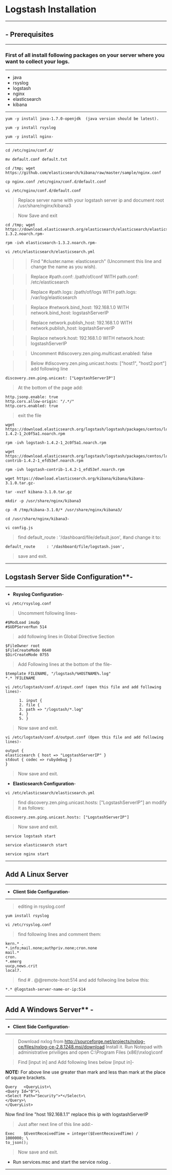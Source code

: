 # Logstash Installation
- - -

## - Prerequisites

- - -

### First of all install following packages on your server where you want to collect your logs.

- - - 
- java
- rsyslog
- logstash
- nginx
- elasticsearch
- kibana 

- - -

```
yum -y install java-1.7.0-openjdk  (java version should be latest).
```

```
yum -y install rsyslog
```

```
yum -y install nginx- 
```

- - -

```
cd /etc/nginx/conf.d/ 
```

```
mv default.conf default.txt
```

```
cd /tmp; wget https://github.com/elasticsearch/kibana/raw/master/sample/nginx.conf
```

```
cp nginx.conf /etc/nginx/conf.d/default.conf
```

```
vi /etc/nginx/conf.d/default.conf
```

> Replace server name with your logstash server ip and document root /usr/share/nginx/kibana3

> Now Save and exit


```
cd /tmp; wget https://download.elasticsearch.org/elasticsearch/elasticsearch/elasticsearch-1.3.2.noarch.rpm-  
```

```
rpm -ivh elasticsearch-1.3.2.noarch.rpm- 
```

```
vi /etc/elasticsearch/elasticsearch.yml
```


>> Find "#cluster.name: elasticsearch" (Uncomment this line and change the name as you wish).

>> Replace #path.conf: /path/of/conf WITH path.conf: /etc/elasticsearch

>> Replace #path.logs: /path/of/logs WITH path.logs: /var/log/elasticsearch

>> Replace #network.bind_host: 192.168.1.0 WITH network.bind_host: logstashServerIP

>> Replace network.publish_host: 192.168.1.0 WITH network.publish_host: logstashServerIP

>> Replace network.host: 192.168.1.0 WITH network.host: logstashServerIP

>> Uncomment #discovery.zen.ping.multicast.enabled: false

>> Below #discovery.zen.ping.unicast.hosts: ["host1", "host2:port"] add following line

```
discovery.zen.ping.unicast: ["LogstashServerIP"]
```

> At the bottom of the page add: 

```
http.jsonp.enable: true
http.cors.allow-origin: "/.*/"
http.cors.enabled: true
```

> exit the file

```
wget https://download.elasticsearch.org/logstash/logstash/packages/centos/logstash-1.4.2-1_2c0f5a1.noarch.rpm 
```

```
rpm -ivh logstash-1.4.2-1_2c0f5a1.noarch.rpm
```

```
wget https://download.elasticsearch.org/logstash/logstash/packages/centos/logstash-contrib-1.4.2-1_efd53ef.noarch.rpm
``` 

```
rpm -ivh logstash-contrib-1.4.2-1_efd53ef.noarch.rpm
```

```
wget https://download.elasticsearch.org/kibana/kibana/kibana-3.1.0.tar.gz- 
```

```
tar -xvzf kibana-3.1.0.tar.gz
```

```
mkdir -p /usr/share/nginx/kibana3
```

```
cp -R /tmp/kibana-3.1.0/* /usr/share/nginx/kibana3/ 
```

```
cd /usr/share/nginx/kibana3- 
```

```
vi config.js
```

> find  default_route     : '/dashboard/file/default.json', #and change it to:

```
default_route     : '/dashboard/file/logstash.json', 
```

> save and exit.

- - -
## Logstash Server Side Configuration**- 

- - -

* **Rsyslog Configuration**- 

```
vi /etc/rsyslog.conf
```

> Uncomment following lines-  

```
#$ModLoad imudp 
#$UDPServerRun 514
```
> add following lines in Global Directive Section

```
$FileOwner root
$FileCreateMode 0640
$DirCreateMode 0755

```
> Add Following lines at the bottom of the file- 

```
$template FILENAME, "/logstash/%HOSTNAME%.log"
*.* ?FILENAME 
```

```
vi /etc/logstash/conf.d/input.conf (open this file and add following lines)-  
```

```
      1. input {
      2. file {
      3. path => "/logstash/*.log"
      4. }
      5. }
```

> Now save and exit.

```
vi /etc/logstash/conf.d/output.conf (Open this file and add following lines)-  
```

```
output {
elasticsearch { host => "LogstashServerIP" }
stdout { codec => rubydebug }
}
```

> Now save and exit.


* **Elasticsearch Configuration**- 

```
vi /etc/elasticsearch/elasticsearch.yml 
```

> find discovery.zen.ping.unicast.hosts: ["LogstashServerIP"] an modify it as follows:

```
discovery.zen.ping.unicast.hosts: ["LogstashServerIP"]
```

> Now save and exit. 


```
service logstash start
```

```
service elasticsearch start
```

```
service nginx start
```

- - -
                                      

## Add A Linux Server  

- - -


* **Client Side Configuration**- 

- - -
> editing in rsyslog.conf 

```
yum install rsyslog
```

```
vi /etc/rsyslog.conf
```

> find following lines and comment them: 

```
kern.* .
*.info;mail.none;authpriv.none;cron.none
mail.* 
cron.
*.emerg 
uucp,news.crit 
local7.
```

> find # *.* @@remote-host:514 and add follwoing line below this:

```
*.* @logstash-server-name-or-ip:514 
````

- - -


## Add A Windows Server** -

- - - 

*  **Client Side Configuration**- 

- -- 
> Download nxlog from http://sourceforge.net/projects/nxlog-ce/files/nxlog-ce-2.8.1248.msi/download
> Install it.
> Run Notepad with administrative priviliges and open C:\Program Files (x86)\nxlog\conf

> Find [input in] and Add following lines below [input in]- 

**NOTE:** For above line use greater than mark and less than mark at the place of square brackets.


```
Query   <QueryList>\
<Query Id="0">\
<Select Path="Security">*</Select>\
</Query>\
</QueryList>
```

Now find line "host 192.168.1.1" replace this ip with logstashServerIP



> Just after next line of this line add:- 

```
Exec    $EventReceivedTime = integer($EventReceivedTime) / 
1000000; \
to_json();

```

> Now save and exit. 

* Run services.msc and start the service nxlog .


- - -
